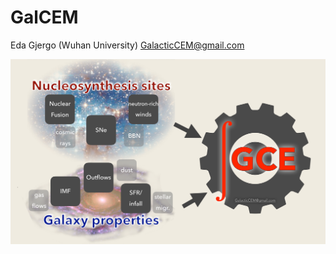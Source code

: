 # GalCEM

Eda Gjergo (Wuhan University) <GalacticCEM@gmail.com>

![GalCEM diagram](/docs/figs/GalCEMdiagram.jpg "GalCem diagram")
